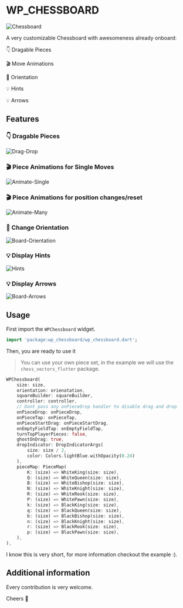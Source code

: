 # WP_CHESSBOARD

![Chessboard](https://github.com/mono424/wp_chessboard/blob/main/images/board.png?raw=true)

A very customizable Chessboard with awesomeness already onboard:

👇️ Dragable Pieces

🎬️ Move Animations

🔄 Orientation

💡 Hints

💡 Arrows

## Features

### 👇️ Dragable Pieces

![Drag-Drop](https://github.com/mono424/wp_chessboard/blob/main/images/drag-drop.png?raw=true)

### 🎬️ Piece Animations for Single Moves

![Animate-Single](https://github.com/mono424/wp_chessboard/blob/main/images/animate-single.gif?raw=true)

### 🎬️ Piece Animations for position changes/reset

![Animate-Many](https://github.com/mono424/wp_chessboard/blob/main/images/animate-many.gif?raw=true)

### 🔄 Change Orientation

![Board-Orientation](https://github.com/mono424/wp_chessboard/blob/main/images/board-orientation.png?raw=true)

### 💡 Display Hints

![Hints](https://github.com/mono424/wp_chessboard/blob/main/images/hints.gif?raw=true)

### 💡 Display Arrows

![Board-Arrows](https://github.com/mono424/wp_chessboard/blob/main/images/board-arrows.png?raw=true)


## Usage

First import the `WPChessboard` widget.
```dart
import 'package:wp_chessboard/wp_chessboard.dart';
```

Then, you are ready to use it

> You can use your own piece set, in the example we will
> use the `chess_vectors_flutter` package.

```dart
WPChessboard(
    size: size,
    orientation: orienatation,
    squareBuilder: squareBuilder,
    controller: controller,
    // Dont pass any onPieceDrop handler to disable drag and drop
    onPieceDrop: onPieceDrop,
    onPieceTap: onPieceTap,
    onPieceStartDrag: onPieceStartDrag,
    onEmptyFieldTap: onEmptyFieldTap,
    turnTopPlayerPieces: false,
    ghostOnDrag: true,
    dropIndicator: DropIndicatorArgs(
        size: size / 2,
        color: Colors.lightBlue.withOpacity(0.24)
    ),
    pieceMap: PieceMap(
        K: (size) => WhiteKing(size: size),
        Q: (size) => WhiteQueen(size: size),
        B: (size) => WhiteBishop(size: size),
        N: (size) => WhiteKnight(size: size),
        R: (size) => WhiteRook(size: size),
        P: (size) => WhitePawn(size: size),
        k: (size) => BlackKing(size: size),
        q: (size) => BlackQueen(size: size),
        b: (size) => BlackBishop(size: size),
        n: (size) => BlackKnight(size: size),
        r: (size) => BlackRook(size: size),
        p: (size) => BlackPawn(size: size),
    ),
),
```

I know this is very short, for more information checkout the example :).

## Additional information

Every contribution is very welcome.

Cheers 🥂
